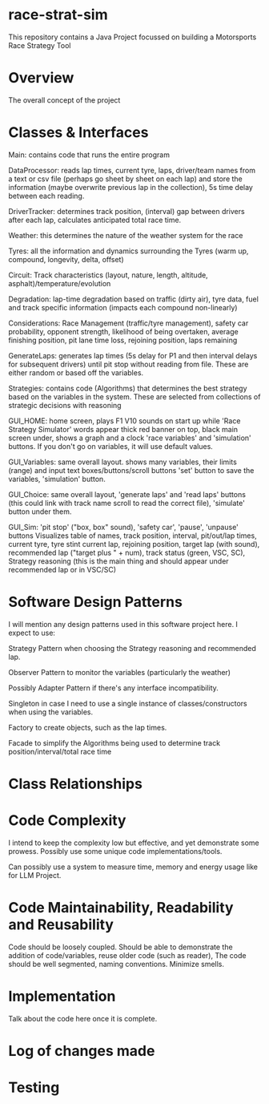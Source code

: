 # race-strat-sim
This repository contains a Java Project focussed on building a Motorsports Race Strategy Tool

# Overview
The overall concept of the project

# Classes & Interfaces

Main: contains code that runs the entire program

DataProcessor: reads lap times, current tyre, laps, driver/team names from a text or csv file (perhaps go sheet by sheet on each lap) 
                and store the information (maybe overwrite previous lap in the collection), 5s time delay between each reading.

DriverTracker: determines track position, (interval) gap between drivers after each lap, calculates anticipated total race time.

Weather: this determines the nature of the weather system for the race

Tyres: all the information and dynamics surrounding the Tyres (warm up, compound, longevity, delta, offset)

Circuit: Track characteristics (layout, nature, length, altitude, asphalt)/temperature/evolution

Degradation: lap-time degradation based on traffic (dirty air), tyre data, fuel and track specific information (impacts each compound non-linearly)

Considerations: Race Management (traffic/tyre management), safety car probability, opponent strength, 
                likelihood of being overtaken, average finishing position, pit lane time loss, rejoining position, laps remaining

GenerateLaps: generates lap times (5s delay for P1 and then interval delays for subsequent drivers) 
until pit stop without reading from file. These are either random or based off the variables.

Strategies: contains code (Algorithms) that determines the best strategy based on the variables in the system.
            These are selected from collections of strategic decisions with reasoning

GUI_HOME: home screen, plays F1 V10 sounds on start up while 'Race Strategy Simulator' words appear
          thick red banner on top, black main screen under, shows a graph and a clock
          'race variables' and 'simulation' buttons. If you don't go on variables, it will use default values.

GUI_Variables: same overall layout. shows many variables, their limits (range) and input text boxes/buttons/scroll buttons
               'set' button to save the variables, 'simulation' button.

GUI_Choice: same overall layout, 'generate laps' and 'read laps' buttons (this could link with track name scroll to read the correct file),
            'simulate' button under them.

GUI_Sim: 'pit stop' ("box, box" sound), 'safety car', 'pause', 'unpause' buttons
         Visualizes table of names, track position, interval, pit/out/lap times, current tyre, tyre stint
         current lap, rejoining position, target lap (with sound), recommended lap ("target plus " + num), track status (green, VSC, SC),
         Strategy reasoning (this is the main thing and should appear under recommended lap or in VSC/SC)


# Software Design Patterns

I will mention any design patterns used in this software project here. I expect to use:

Strategy Pattern when choosing the Strategy reasoning and recommended lap.

Observer Pattern to monitor the variables (particularly the weather)

Possibly Adapter Pattern if there's any interface incompatibility.

Singleton in case I need to use a single instance of classes/constructors when using the variables.

Factory to create objects, such as the lap times.

Facade to simplify the Algorithms being used to determine track position/interval/total race time


# Class Relationships

# Code Complexity

I intend to keep the complexity low but effective, and yet demonstrate some prowess. Possibly use some unique code implementations/tools.

Can possibly use a system to measure time, memory and energy usage like for LLM Project.

# Code Maintainability, Readability and Reusability

Code should be loosely coupled. Should be able to demonstrate the addition of code/variables, reuse older code (such as reader),
The code should be well segmented, naming conventions. Minimize smells.

# Implementation

Talk about the code here once it is complete.

# Log of changes made

# Testing
